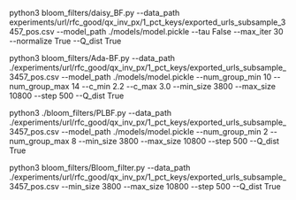 python3 bloom_filters/daisy_BF.py --data_path experiments/url/rfc_good/qx_inv_px/1_pct_keys/exported_urls_subsample_3457_pos.csv --model_path ./models/model.pickle --tau False --max_iter 30 --normalize True --Q_dist True    


python3 bloom_filters/Ada-BF.py --data_path ./experiments/url/rfc_good/qx_inv_px/1_pct_keys/exported_urls_subsample_3457_pos.csv --model_path ./models/model.pickle --num_group_min 10 --num_group_max 14 --c_min 2.2 --c_max 3.0 --min_size 3800 --max_size 10800 --step 500 --Q_dist True

python3 ./bloom_filters/PLBF.py --data_path ./experiments/url/rfc_good/qx_inv_px/1_pct_keys/exported_urls_subsample_3457_pos.csv --model_path ./models/model.pickle --num_group_min 2 --num_group_max 8 --min_size 3800 --max_size 10800 --step 500 --Q_dist True

python3 bloom_filters/Bloom_filter.py --data_path ./experiments/url/rfc_good/qx_inv_px/1_pct_keys/exported_urls_subsample_3457_pos.csv --min_size 3800 --max_size 10800 --step 500 --Q_dist True
